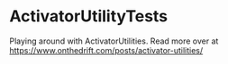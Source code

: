 # ActivatorUtilityTests

Playing around with ActivatorUtilities. Read more over at https://www.onthedrift.com/posts/activator-utilities/
